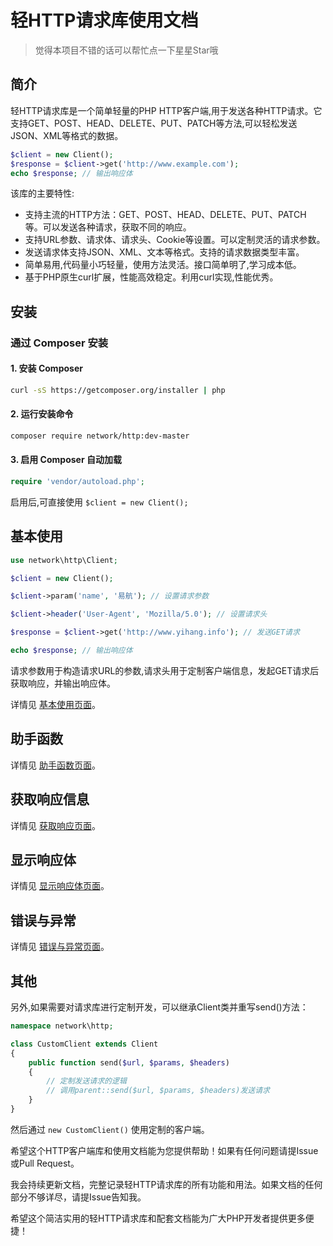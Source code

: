 # 轻HTTP请求库使用文档

> 觉得本项目不错的话可以帮忙点一下星星Star哦

## 简介

轻HTTP请求库是一个简单轻量的PHP HTTP客户端,用于发送各种HTTP请求。它支持GET、POST、HEAD、DELETE、PUT、PATCH等方法,可以轻松发送JSON、XML等格式的数据。

```php
$client = new Client();
$response = $client->get('http://www.example.com');
echo $response; // 输出响应体
```

该库的主要特性:

- 支持主流的HTTP方法：GET、POST、HEAD、DELETE、PUT、PATCH 等。可以发送各种请求，获取不同的响应。
- 支持URL参数、请求体、请求头、Cookie等设置。可以定制灵活的请求参数。
- 发送请求体支持JSON、XML、文本等格式。支持的请求数据类型丰富。
- 简单易用,代码量小巧轻量，使用方法灵活。接口简单明了,学习成本低。
- 基于PHP原生curl扩展，性能高效稳定。利用curl实现,性能优秀。

## 安装

### 通过 Composer 安装

#### 1. 安装 Composer

```bash
curl -sS https://getcomposer.org/installer | php
```

#### 2. 运行安装命令

```bash
composer require network/http:dev-master
```

#### 3. 启用 Composer 自动加载

```php
require 'vendor/autoload.php';
```

启用后,可直接使用 `$client = new Client();`

## 基本使用

```php
use network\http\Client;

$client = new Client();

$client->param('name', '易航'); // 设置请求参数

$client->header('User-Agent', 'Mozilla/5.0'); // 设置请求头

$response = $client->get('http://www.yihang.info'); // 发送GET请求

echo $response; // 输出响应体
```

请求参数用于构造请求URL的参数,请求头用于定制客户端信息，发起GET请求后获取响应，并输出响应体。

详情见 [基本使用页面](readme/基本使用.md)。

## 助手函数

详情见 [助手函数页面](readme/助手函数.md)。

## 获取响应信息

详情见 [获取响应页面](readme/获取响应.md)。

## 显示响应体

详情见 [显示响应体页面](readme/显示响应体.md)。

## 错误与异常

详情见 [错误与异常页面](readme/错误与异常.md)。

## 其他

另外,如果需要对请求库进行定制开发，可以继承Client类并重写send()方法：

```php
namespace network\http;

class CustomClient extends Client
{
    public function send($url, $params, $headers)
    {
        // 定制发送请求的逻辑
        // 调用parent::send($url, $params, $headers)发送请求
    }
}
```

然后通过 `new CustomClient()` 使用定制的客户端。

希望这个HTTP客户端库和使用文档能为您提供帮助！如果有任何问题请提Issue或Pull Request。

我会持续更新文档，完整记录轻HTTP请求库的所有功能和用法。如果文档的任何部分不够详尽，请提Issue告知我。

希望这个简洁实用的轻HTTP请求库和配套文档能为广大PHP开发者提供更多便捷！
